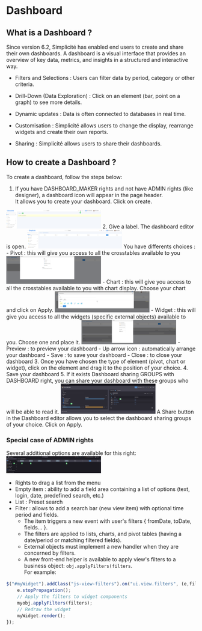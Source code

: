 # Dashboard 

## What is a Dashboard ?

Since version 6.2, Simplicité has enabled end users to create and share their own dashboards.
A dashboard is a visual interface that provides an overview of key data, metrics, and insights in a structured and interactive way.  

- Filters and Selections : Users can filter data by period, category or other criteria.

- Drill-Down (Data Exploration) : Click on an element (bar, point on a graph) to see more details.

- Dynamic updates : Data is often connected to databases in real time.

- Customisation : Simplicité allows users to change the display, rearrange widgets and create their own reports.

- Sharing : Simplicité allows users to share their dashboards.   


## How to create a Dashboard ?

To create a dashboard, follow the steps below:  
1. If you have DASHBOARD_MAKER rights and not have ADMIN rights (like designer), a dashboard icon will appear in the page header.  
It allows you to create your dashboard. Click on create.  
<img src="dashboard1.png" alt="create dashboard" width="50%"/>
2. Give a label. The dashboard editor is open.  
<img src="dashboard2.png" alt="dashboard editor" width="50%"/>  
You have differents choices :  
   - Pivot : this will give you access to all the crosstables available to you  
    <img src="dashboard3.png" alt="dashboard pivot" width="50%"/>
   - Chart : this will give you access to all the crosstables available to you with chart display.  
     Choose your chart and click on Apply.   
   <img src="dashboard4.png" alt="dashboard chart" width="50%"/>
   - Widget : this will give you access to all the widgets (specific external objects) available to you.    
     Choose one and place it.   
   <img src="dashboard5.png" alt="dashboard widget" width="50%"/>  
   - Preview : to preview your dashboard  
   - Up arrow icon : automatically arrange your dashboard  
   - Save : to save your dashboard  
   - Close : to close your dashboard   
3. Once you have chosen the type of element (pivot, chart or widget), click on the element and drag it to the position of your choice.  
4. Save your dashboard
5. If it exists Dashboard sharing GROUPS with DASHBOARD right, you can share your dashboard with these groups who will be able to read it.     
 <img src="dashboard7.png" alt="dashboard widget" width="50%"/>   
A Share button in the Dashboard editor allows you to select the dashboard sharing groups of your choice.   
Click on Apply.  

### Special case of ADMIN rights  
Several additional options are available for this right:  
<img src="dashboard6.png" alt="dashboard widget" width="50%"/> 
- Rights to drag a list from the menu
- Empty item : ability to add a field area containing a list of options (text, login, date, predefined search, etc.)  
- List : Preset search
- Filter : allows to add a search bar (new view item) with optional time period and fields.
    - The item triggers a new event with user's filters { fromDate, toDate, fields... }.  
    - The filters are applied to lists, charts, and pivot tables (having a date/period or matching filtered fields).  
    - External objects must implement a new handler when they are concerned by filters.  
    - A new front-end helper is available to apply view's filters to a business object: `obj.applyFilters(filters`.    
For example:
```javascript
$("#myWidget").addClass("js-view-filters").on("ui.view.filters", (e,filters) => {
	e.stopPropagation();
	// Apply the filters to widget components
	myobj.applyFilters(filters);
	// Redraw the widget
	myWidget.render();
});
```

